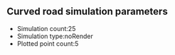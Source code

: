 ## Curved road simulation parameters 

* Simulation count:25
* Simulation type:noRender
* Plotted point count:5